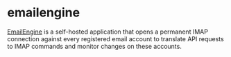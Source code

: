 emailengine
===========

[EmailEngine][1] is a self-hosted application that opens a permanent IMAP connection against every registered email account to translate API requests to IMAP commands and monitor changes on these accounts.

[1]: https://emailengine.app/
